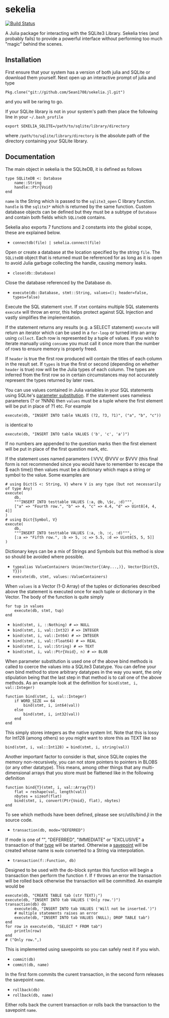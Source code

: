 # sekelia

[![Build Status](https://travis-ci.org/Sean1708/sekelia.jl.svg?branch=master)](https://travis-ci.org/Sean1708/sekelia.jl)

A Julia package for interacting with the SQLite3 Library. Sekelia tries (and
probably fails) to provide a powerful interface without performing too much
"magic" behind the scenes.


## Installation

First ensure that your system has a version of both julia and SQLite or
download them yourself. Next open up an interactive prompt of julia and type

    Pkg.clone("git://github.com/Sean1708/sekelia.jl.git")

and you will be raring to go.

If your SQLite library is not in your system's path then place the following
line in your `~/.bash_profile`

    export SEKELIA_SQLITE=/path/to/sqlite/library/directory

where `/path/to/sqlite/library/directory` is the absolute path of the directory
containing your SQLite library.


## Documentation

The main object in sekelia is the SQLiteDB, it is defined as follows

    type SQLiteDB <: Database
        name::String
        handle::Ptr{Void}
    end

`name` is the String which is passed to the `sqlite3_open` C library function.
`handle` is the `sqlite3*` which is returned by the same function. Custom
database objects can be defined but they must be a subtype of `Database` and
contain both fields which `SQLiteDB` contains. 

Sekelia also exports 7 functions and 2 constants into the global scope, these are
explained below.

* `connectdb(file) | sekelia.connect(file)`

Open or create a database at the location specified by the string `file`. The
`SQLiteDB` object that is returned must be referenced for as long as it is open
to avoid Julia garbage collecting the handle, causing memory leaks.

* `close(db::Database)`

Close the database referenced by the Database `db`.

* `execute(db::Database, stmt::String, values=(); header=false, types=false)`

Execute the SQL statement `stmt`. If `stmt` contains multiple SQL statements
`execute` will throw an error, this helps protect against SQL Injection and
vastly simplifies the implementation.

If the statement returns any results (e.g. a SELECT statement) `execute` will
return an iterator which can be used in a `for-loop` or turned into an array
using `collect`. Each row is represented by a tuple of values. If you wish to
iterate manually using `consume` you must call it once more than the number of
rows to ensure memory is properly freed.

If `header` is true the first row produced will contain the titles of each column
in the result set. If `types` is true the first or second (depending on whether
`header` is true) row will be the Julia types of each column. The types are
inferred from the first row so in certain circumstances may not accurately
represent the types returned by later rows.

You can use values contained in Julia variables in your SQL statements using
SQLite's [parameter substitution](http://www.sqlite.org/c3ref/bind_blob.html).
If the statement uses nameless parameters (? or ?NNN) then `values` must be a
tuple where the first element will be put in place of ?1 etc. For example

    execute(db, "INSERT INTO table VALUES (?2, ?3, ?1)", ("a", "b", "c"))

is identical to

    execute(db, "INSERT INTO table VALUES ('b', 'c', 'a')")

If no numbers are appended to the question marks then the first element will be
put in place of the first question mark, etc.

If the statement uses named parameters (:VVV, @VVV or $VVV (this final form is
not recommended since you would have to remember to escape the $ each time))
then values must be a dictionary which maps a string or symbol to the value.
Some examples are

    # using Dict(S <: String, V} where V is any type (but not necessarily of type Any)
    execute(
        db,
        """INSERT INTO testtable VALUES (:a, @b, \$c, :d)""",
        ["a" => "Fourth row.", "b" => 4, "c" => 4.4, "d" => Uint8[4, 4, 4]]
    )
    # using Dict{Symbol, V}
    execute(
        db,
        """INSERT INTO testtable VALUES (:a, :b, :c, :d)""",
        [:a => "Fifth row.", :b => 5, :c => 5.5, :d => Uint8[5, 5, 5]]
    )

Dictionary keys can be a mix of Strings and Symbols but this method is slow so
should be avoided where possible.

* `typealias ValueContainers Union(Vector{(Any...,)}, Vector{Dict{S, T}})`
* `execute(db, stmt, values::ValueContainers)`

When `values` is a Vector (1-D Array) of the tuples or dictionaries described
above the statement is executed once for each tuple or dictionary in the Vector.
The body of the function is quite simply

    for tup in values
        execute(db, stmt, tup)
    end

* `bind(stmt, i, ::Nothing) # => NULL`
* `bind(stmt, i, val::Int32) # => INTEGER`
* `bind(stmt, i, val::Int64) # => INTEGER`
* `bind(stmt, i, val::Float64) # => REAL`
* `bind(stmt, i, val::String) # => TEXT`
* `bind(stmt, i, val::Ptr{Void}, n) # => BLOB`

When parameter substitution is used one of the above bind methods is called to
coerce the values into a SQLite3 Datatype. You can define your own bind method
to store arbitrary datatypes in the way you want, the only stipulation being
that the last step in that method is to call one of the above methods. As an
example look at the definition for `bind(stmt, i, val::Integer)`

    function bind(stmt, i, val::Integer)
        if WORD_SIZE == 64
            bind(stmt, i, int64(val))
        else
            bind(stmt, i, int32(val))
        end
    end

This simply stores integers as the native system Int. Note that this is lossy
for Int128 (among others) so you might want to store this as TEXT like so

    bind(stmt, i, val::Int128) = bind(stmt, i, string(val))

Another important factor to consider is that, since SQLite copies the memory
non-recursively, you can not store pointers to pointers in BLOBS (or any other
datatype). This means, among other things that any multi-dimensional arrays that
you store must be flattened like in the following definition

    function bind{T}(stmt, i, val::Array{T})
        flat = reshape(val, length(val))
        nbytes = sizeof(flat)
        bind(stmt, i, convert(Ptr{Void}, flat), nbytes)
    end

To see which methods have been defined, please see src/utils/bind.jl in the
source code.

* `transaction(db, mode="DEFERRED")`

If mode is one of "", "DEFERRED", "IMMEDIATE" or "EXCLUSIVE" a transaction of
that [type](http://www.sqlite.org/lang_transaction.html) will be started.
Otherwise a [savepoint](http://www.sqlite.org/lang_savepoint.html) will be
created whose name is `mode` converted to a String via interpolation.

* `transaction(f::Function, db)`

Designed to be used with the do-block syntax this function will begin a
transaction then perform the function `f`. If `f` throws an error the
transaction will be rolled back otherwise the transaction will be committed. An
example would be

    execute(db, "CREATE TABLE tab (str TEXT);")
    execute(db, "INSERT INTO tab VALUES ('Only row.')")
    transaction(db) do
        execute(db, "INSERT INTO tab VALUES ('Will not be inserted.')")
        # multiple statements raises an error
        execute(db, "INSERT INTO tab VALUES (NULL); DROP TABLE tab")
    end
    for row in execute(db, "SELECT * FROM tab")
        println(row)
    end
    # ("Only row.",)

This is implemented using savepoints so you can safely nest it if you wish.

* `commit(db)`
* `commit(db, name)`

In the first form commits the curent transaction, in the second form releases
the savepoint `name`.

* `rollback(db)`
* `rollback(db, name)`

Either rolls back the current transaction or rolls back the transaction to the
savepoint `name`.
